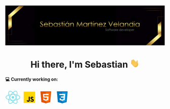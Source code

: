 ![](https://github.com/msebasv/msebasv/blob/main/src/ImgBanner.png)

<h1 align="center">Hi there, I'm Sebastian <img src="./src/wave.gif" width="30px"></h1>

#### 💻 Currently working on:

<a src="https://reactjs.org/"><img src="https://github.com/msebasv/msebasv/blob/main/src/react.png"/></a>
<a src="https://www.javascript.com/"><img src="https://github.com/msebasv/msebasv/blob/main/src/javascript.png"/></a>
<a src="https://www.w3schools.com/html/"><img src="https://github.com/msebasv/msebasv/blob/main/src/html-5.png"/></a>
<a src="https://www.w3schools.com/css/"><img src="https://github.com/msebasv/msebasv/blob/main/src/css3.png"/></a>





